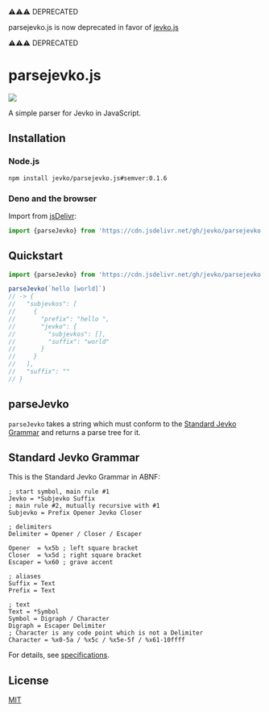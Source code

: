⚠️⚠️⚠️ DEPRECATED

parsejevko.js is now deprecated in favor of [jevko.js](https://github.com/jevko/jevko.js)

⚠️⚠️⚠️ DEPRECATED

# parsejevko.js

[![](https://data.jsdelivr.com/v1/package/gh/jevko/parsejevko.js/badge)](https://www.jsdelivr.com/package/gh/jevko/parsejevko.js)

A simple parser for Jevko in JavaScript.

## Installation

### Node.js

```
npm install jevko/parsejevko.js#semver:0.1.6
```

### Deno and the browser

Import from [jsDelivr](https://www.jsdelivr.com/):

```js
import {parseJevko} from 'https://cdn.jsdelivr.net/gh/jevko/parsejevko.js@v0.1.6/mod.js'
```

## Quickstart

```js
import {parseJevko} from 'https://cdn.jsdelivr.net/gh/jevko/parsejevko.js@v0.1.6/mod.js'

parseJevko(`hello [world]`) 
// -> {
//   "subjevkos": [
//     {
//       "prefix": "hello ",
//       "jevko": {
//         "subjevkos": [],
//         "suffix": "world"
//       }
//     }
//   ],
//   "suffix": ""
// }
```

## parseJevko

`parseJevko` takes a string which must conform to the [Standard Jevko Grammar](#standard-jevko-grammar) and returns a parse tree for it.

## Standard Jevko Grammar

This is the Standard Jevko Grammar in ABNF:

```abnf
; start symbol, main rule #1
Jevko = *Subjevko Suffix
; main rule #2, mutually recursive with #1
Subjevko = Prefix Opener Jevko Closer

; delimiters
Delimiter = Opener / Closer / Escaper

Opener  = %x5b ; left square bracket 
Closer  = %x5d ; right square bracket
Escaper = %x60 ; grave accent

; aliases
Suffix = Text
Prefix = Text

; text
Text = *Symbol
Symbol = Digraph / Character
Digraph = Escaper Delimiter
; Character is any code point which is not a Delimiter
Character = %x0-5a / %x5c / %x5e-5f / %x61-10ffff
```

For details, see [specifications](https://github.com/jevko/specifications).

## License

[MIT](LICENSE)
